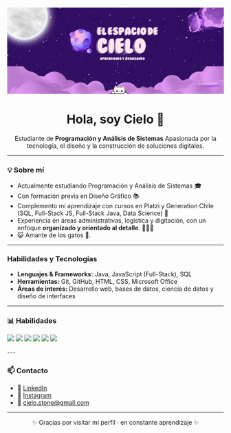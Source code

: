 <p align="center">
  <img src="cielobanner.png" alt="Banner de Cielo" />
</p>

<h1 align="center">Hola, soy Cielo 👋</h1>

<p align="center">
Estudiante de <strong>Programación y Análisis de Sistemas</strong>
Apasionada por la tecnología, el diseño y la construcción de soluciones digitales.  
</p>

---

### 💡 Sobre mí
- Actualmente estudiando Programación y Análisis de Sistemas 🎓
- Con formación previa en Diseño Gráfico 📚 
- Complemento mi aprendizaje con cursos en Platzi y Generation Chile (SQL, Full-Stack JS, Full-Stack Java, Data Science) 🚀 
- Experiencia en áreas administrativas, logística y digitación, con un enfoque **organizado y orientado al detalle**.  👩🏼‍💻
- 😺 Amante de los gatos 💜.  

---

### Habilidades y Tecnologías
- **Lenguajes & Frameworks:** Java, JavaScript (Full-Stack), SQL  
- **Herramientas:** Git, GitHub, HTML, CSS, Microsoft Office  
- **Áreas de interés:** Desarrollo web, bases de datos, ciencia de datos y diseño de interfaces  

---

### 📊 Habilidades
<p>
  <img src="https://img.shields.io/badge/Java-ED8B00?style=for-the-badge&logo=openjdk&logoColor=white"/>
  <img src="https://img.shields.io/badge/JavaScript-F7DF1E?style=for-the-badge&logo=javascript&logoColor=black"/>
  <img src="https://img.shields.io/badge/HTML5-E34F26?style=for-the-badge&logo=html5&logoColor=white"/>
  <img src="https://img.shields.io/badge/CSS3-1572B6?style=for-the-badge&logo=css3&logoColor=white"/>
  <img src="https://img.shields.io/badge/SQL-336791?style=for-the-badge&logo=postgresql&logoColor=white"/>
  <img src="https://img.shields.io/badge/GitHub-100000?style=for-the-badge&logo=github&logoColor=white"/>
</p>
---

### 📫 Contacto
- 📎 [LinkedIn](https://www.linkedin.com/in/cielo-j-stone-53b4a3198/)  
- 📸 [Instagram](https://www.instagram.com/cielostxne/)  
- 📧 cielo.stone@gmail.com  

---

<p align="center">✨ Gracias por visitar mi perfil · en constante aprendizaje ✨</p>
